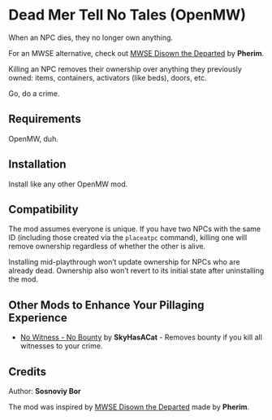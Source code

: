 # Dead Mer Tell No Tales (OpenMW)

When an NPC dies, they no longer own anything.

For an MWSE alternative, check out [MWSE Disown the Departed](https://www.nexusmods.com/morrowind/mods/55315) by **Pherim**.

Killing an NPC removes their ownership over anything they previously owned: items, containers, activators (like beds), doors, etc.

Go, do a crime.

## Requirements

OpenMW, duh.

## Installation

Install like any other OpenMW mod.

## Compatibility

The mod assumes everyone is unique. If you have two NPCs with the same ID (including those created via the `placeatpc` command), killing one will remove ownership regardless of whether the other is alive.

Installing mid-playthrough won’t update ownership for NPCs who are already dead. Ownership also won’t revert to its initial state after uninstalling the mod.

## Other Mods to Enhance Your Pillaging Experience

- [No Witness - No Bounty](https://www.nexusmods.com/morrowind/mods/53384) by **SkyHasACat** - Removes bounty if you kill all witnesses to your crime.

## Credits

Author: **Sosnoviy Bor**

The mod was inspired by [MWSE Disown the Departed](https://www.nexusmods.com/morrowind/mods/55315) made by **Pherim**.